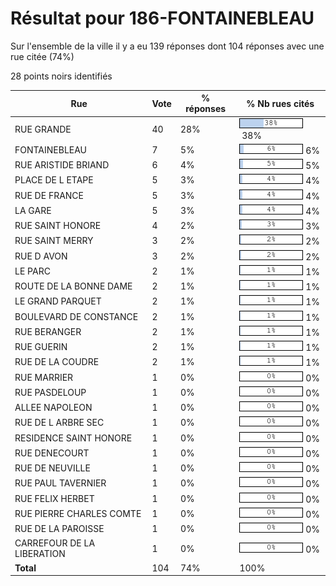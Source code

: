 # Résultat pour 186-FONTAINEBLEAU

Sur l'ensemble de la ville il y a eu 139 réponses dont 104 réponses avec une rue citée (74%)

28 points noirs identifiés

| Rue | Vote | % réponses | % Nb rues cités|
|-----|------|------------|----------------|
| RUE GRANDE | 40 | 28% | <img src="../../img/bar_38.gif" />&nbsp;38%|
| FONTAINEBLEAU | 7 | 5% | <img src="../../img/bar_6.gif" />&nbsp;6%|
| RUE ARISTIDE BRIAND | 6 | 4% | <img src="../../img/bar_5.gif" />&nbsp;5%|
| PLACE DE L ETAPE | 5 | 3% | <img src="../../img/bar_4.gif" />&nbsp;4%|
| RUE DE FRANCE | 5 | 3% | <img src="../../img/bar_4.gif" />&nbsp;4%|
| LA GARE | 5 | 3% | <img src="../../img/bar_4.gif" />&nbsp;4%|
| RUE SAINT HONORE | 4 | 2% | <img src="../../img/bar_3.gif" />&nbsp;3%|
| RUE SAINT MERRY | 3 | 2% | <img src="../../img/bar_2.gif" />&nbsp;2%|
| RUE D AVON | 3 | 2% | <img src="../../img/bar_2.gif" />&nbsp;2%|
| LE PARC | 2 | 1% | <img src="../../img/bar_1.gif" />&nbsp;1%|
| ROUTE DE LA BONNE DAME | 2 | 1% | <img src="../../img/bar_1.gif" />&nbsp;1%|
| LE GRAND PARQUET | 2 | 1% | <img src="../../img/bar_1.gif" />&nbsp;1%|
| BOULEVARD DE CONSTANCE | 2 | 1% | <img src="../../img/bar_1.gif" />&nbsp;1%|
| RUE BERANGER | 2 | 1% | <img src="../../img/bar_1.gif" />&nbsp;1%|
| RUE GUERIN | 2 | 1% | <img src="../../img/bar_1.gif" />&nbsp;1%|
| RUE DE LA COUDRE | 2 | 1% | <img src="../../img/bar_1.gif" />&nbsp;1%|
| RUE MARRIER | 1 | 0% | <img src="../../img/bar_0.gif" />&nbsp;0%|
| RUE PASDELOUP | 1 | 0% | <img src="../../img/bar_0.gif" />&nbsp;0%|
| ALLEE NAPOLEON | 1 | 0% | <img src="../../img/bar_0.gif" />&nbsp;0%|
| RUE DE L ARBRE SEC | 1 | 0% | <img src="../../img/bar_0.gif" />&nbsp;0%|
| RESIDENCE SAINT HONORE | 1 | 0% | <img src="../../img/bar_0.gif" />&nbsp;0%|
| RUE DENECOURT | 1 | 0% | <img src="../../img/bar_0.gif" />&nbsp;0%|
| RUE DE NEUVILLE | 1 | 0% | <img src="../../img/bar_0.gif" />&nbsp;0%|
| RUE PAUL TAVERNIER | 1 | 0% | <img src="../../img/bar_0.gif" />&nbsp;0%|
| RUE FELIX HERBET | 1 | 0% | <img src="../../img/bar_0.gif" />&nbsp;0%|
| RUE PIERRE CHARLES COMTE | 1 | 0% | <img src="../../img/bar_0.gif" />&nbsp;0%|
| RUE DE LA PAROISSE | 1 | 0% | <img src="../../img/bar_0.gif" />&nbsp;0%|
| CARREFOUR DE LA LIBERATION | 1 | 0% | <img src="../../img/bar_0.gif" />&nbsp;0%|
| **Total** | 104 | 74% | 100%|
